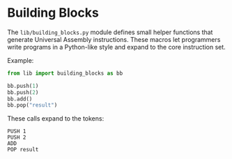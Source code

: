 # Building Blocks

The `lib/building_blocks.py` module defines small helper functions that generate
Universal Assembly instructions. These macros let programmers write programs in a
Python-like style and expand to the core instruction set.

Example:

```python
from lib import building_blocks as bb

bb.push(1)
bb.push(2)
bb.add()
bb.pop("result")
```

These calls expand to the tokens:

```
PUSH 1
PUSH 2
ADD
POP result
```
